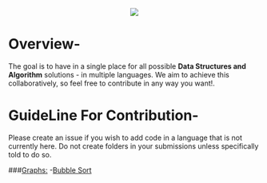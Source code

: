 <p align="center">
<img src="https://img.shields.io/badge/Python-FFD43B?style=for-the-badge&logo=python&logoColor=darkgreen">
</p>

# Overview-
The goal is to have in a single place for all possible **Data Structures and Algorithm** solutions - in multiple languages. We aim to achieve this collaboratively, so feel free to contribute in any way you want!.

# GuideLine For Contribution-
Please create an issue if you wish to add code in a language that is not currently here. Do not create folders in your submissions unless specifically told to do so.

###[Graphs:](Graph/)
-[Bubble Sort](Searching_and_Sorting/Buuble_Sort.py)

